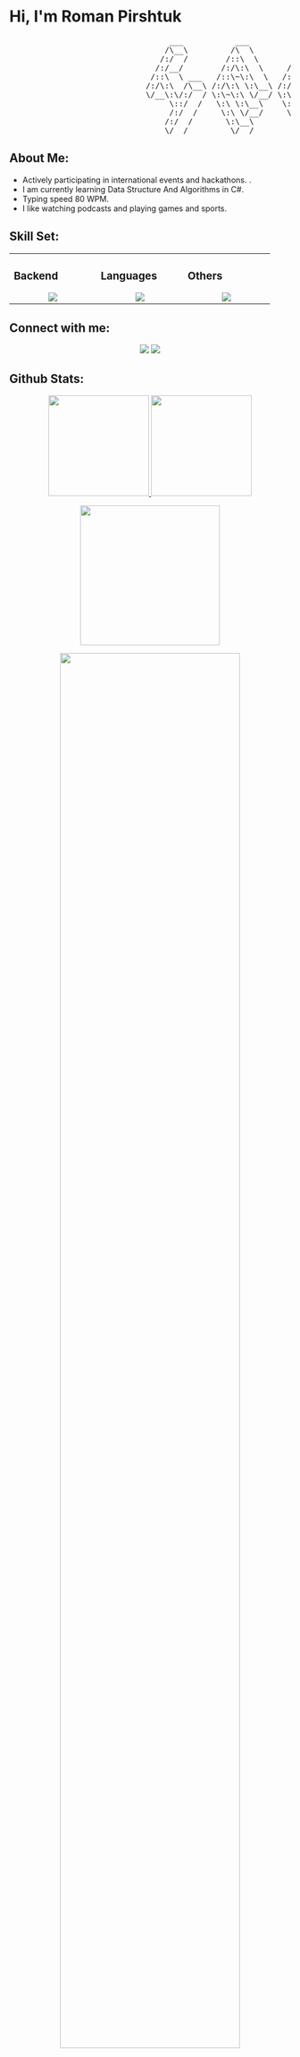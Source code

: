 # Hi, I'm Roman Pirshtuk

<pre>
                                  ___           ___           ___       ___       ___     
                                 /\__\         /\  \         /\__\     /\__\     /\  \    
                                /:/  /        /::\  \       /:/  /    /:/  /    /::\  \   
                               /:/__/        /:/\:\  \     /:/  /    /:/  /    /:/\:\  \  
                              /::\  \ ___   /::\~\:\  \   /:/  /    /:/  /    /:/  \:\  \ 
                             /:/\:\  /\__\ /:/\:\ \:\__\ /:/__/    /:/__/    /:/__/ \:\__\
                             \/__\:\/:/  / \:\~\:\ \/__/ \:\  \    \:\  \    \:\  \ /:/  /
                                  \::/  /   \:\ \:\__\    \:\  \    \:\  \    \:\  /:/  / 
                                  /:/  /     \:\ \/__/     \:\  \    \:\  \    \:\/:/  /  
                                 /:/  /       \:\__\        \:\__\    \:\__\    \::/  /   
                                 \/__/         \/__/         \/__/     \/__/     \/__/    
</pre>

## About Me:


- Actively participating in international events and hackathons. .
- I am currently learning Data Structure And Algorithms in C#.
- Typing speed 80 WPM.
- I like watching podcasts and playing games and sports.

## Skill Set:

<table><tr><td valign="top" width="25%">

### Backend  
<a href="https://github.com/pirsztuk">
<div align="center">  
       <img src="https://skillicons.dev/icons?i=dotnet,django,flask,docker,postgres,rabbitmq,redis,nginx,cloudflare,&perline=4" /> 
</div>
</a>
 </td><td valign="top" width="25%">
        
### Languages
<a href="https://github.com/pirsztuk">
<div align="center">
       <img src="https://skillicons.dev/icons?i=cs,swift,python,js,sql,&perline=4" /> 
</div>
</a>

</td><td valign="top" width="25%">
  
### Others
<a href="https://github.com/pirsztuk">
<div align="center">
       <img src="https://skillicons.dev/icons?i=git,github,ubuntu,vscode,postman,discord,bootstrap,&perline=4" /> 
</div>
</a>
</td>
</tr></table>


## Connect with me:
<div align="center">
    <a href="https://www.linkedin.com/in/roman-pirshtuk-26848824b/" target="_blank"><img src="https://img.shields.io/badge/-Roman%20Pirshtuk-0077B5?style=flat&logo=Linkedin&logoColor=white"/></a>
  <a href="https://t.me/pirshtuk_roman" target="_blank"><img src="https://img.shields.io/badge/-Telegram-0077B5?style=flat&logo=Telegram&logoColor=white"/></a>
</div>

 ## Github Stats:
<p align="center">
    <a href="https://github.com/pirsztuk">
        <img height="180em" src="https://github-readme-stats-git-masterrstaa-rickstaa.vercel.app/api?username=pirsztuk&show_icons=true&theme=onedark&include_all_commits=true&count_private=true&hide_border=true"/>
        <img height="180em" src="https://github-readme-stats-eight-theta.vercel.app/api/top-langs/?username=pirsztuk&langs_count=12&layout=compact&langs_count=8&theme=onedark&include_all_commits=true&count_private=true&hide_border=true" />
    </a>
</p>
<!-- Activity Graph -->
<p align="center">
  <a href="https://github.com/pirsztuk">
    <img height=250 src="https://github-readme-activity-graph.vercel.app/graph?username=pirsztuk&bg_color=282c34&color=FDFD96&line=FDFD96&point=FFFFFF&area_color=79FE96&border_radius=24.5&title_color=FDFD96&border_radius=20px]"/>
  </a> 
</p>


 <p align="center">
   <a href="https://github.com/pirsztuk"> 
     <img width="80%" src="https://github-readme-streak-stats.herokuapp.com/?user=pirsztuk&show_icons=true&locale=en&layout=demo&theme=Onedark&hide_border=true" /> 
   </a>  
 </p>

<br>

<div id="header" align="center">
  
  <p align="center"> <a href="https://github.com/ryo-ma/github-profile-trophy"><img src="https://github-profile-trophy.vercel.app/?username=pirsztuk" alt="pirsztuk" /></a> </p>
  
<p align="left"> <a href="https://twitter.com/" target="blank"><img src="https://img.shields.io/twitter/follow/?logo=twitter&style=for-the-badge" alt="" /></a> </p>

  <img src="https://komarev.com/ghpvc/?username=pirsztuk&style=for-the-badge&color=orange" alt=""/>
</div>

<h2  align="center">💻 Check Out My Repos ⬇️ </h2>

#

<!-- <div align="center">
  <a href="https://github.com/pirsztuk">
    <img src="https://quotes-github-readme.vercel.app/api?theme=dark">
  </a>
 </div> -->
